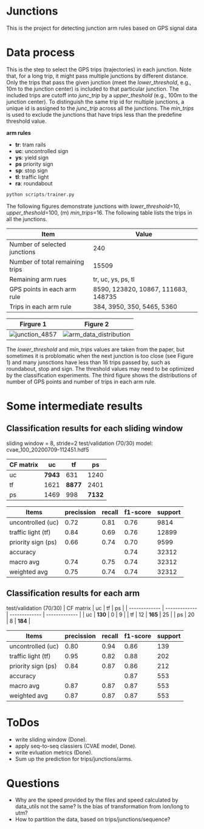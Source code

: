 # Junctions
This is the project for detecting junction arm rules based on GPS signal data 


# Data process
This is the step to select the GPS trips (trajectories) in each junction.
Note that, for a long trip, it might pass multiple junctions by different distance. Only the trips that pass the given junction (meet the *lower_threshold*, e.g., 10m to the junction center) is included to that particular junction. The included trips are cutoff into *junc_trip* by a *upper_theshold* (e.g., 100m to the junction center). 
To distinguish the same trip id for multiple junctions, a unique id is assigned to the *junc_trip* across all the junctions. The *min_trips* is used to exclude the junctions that have trips less than the predefine threshold value.

**arm rules**
- **tr**: tram rails
- **uc**: uncontrolled sign
- **ys**: yield sign
- **ps** priority sign
- **sp**: stop sign
- **tl**: traffic light
- **ra**: roundabout
 
``` python
python scripts/trainer.py
```

The following figures demonstrate junctions with *lower_threshold*=10, *upper_theshold*=100, (m) *min_trips*=16.
The following table lists the trips in all the junctions.

| Item  | Value |
| ------------- | ------------- |
| Number of selected junctions  | 240  |
| Number of total remaining trips  | 15509  |
| Remaining arm rues  | tr, uc, ys, ps, tl |
| GPS points in each arm rule | 8590, 123820, 10867, 111683, 148735 |
| Trips in each arm rule | 384, 3950, 350, 5465, 5360 |

Firgure 1            |  Figure 2
:-------------------------:|:-------------------------:
![junction_4857](https://github.com/haohao11/Junctions/blob/master/analysis/junctTrajs_4857_139.png) |  ![arm_data_distribution](https://github.com/haohao11/Junctions/blob/master/analysis/data_distribution.png)

The *lower_threshold* and *min_trips* values are taken from the paper, but sometimes it is problomatic when the next junction is too close (see Figure 1) and many junsctions have less than 16 trips passed by, such as roundabout, stop and sign. The threshold values may need to be optimized by the classification experiments. The third figure shows the distributions of number of GPS points and number of trips in each arm rule.

# Some intermediate results

## Classification results for each sliding window 
sliding window = 8, stride=2
test/validation (70/30)
model: cvae_100_20200709-112451.hdf5

| CF matrix  | uc | tf  | ps |
| ------------- | ------------- | ------------- | ------------- |
| uc | **7943** | 631 | 1240 |
| tf | 1621 | **8877** | 2401 |
| ps | 1469 | 998 | **7132** |

| Items  | precission | recall  | f1-score | support |
| ------------- | ------------- | ------------- | ------------- |------------- |
| uncontrolled (uc) | 0.72 | 0.81 | 0.76 | 9814 |
| traffic light (tf) | 0.84 | 0.69 | 0.76 | 12899 |
| priority sign (ps) | 0.66 | 0.74 | 0.70 | 9599 |
| accuracy |  |  | 0.74 | 32312 |
| macro avg | 0.74 | 0.75 | 0.74 | 32312 |
| weighted avg | 0.75 | 0.74 | 0.74 | 32312 |

## Classification results for each arm
test/validation (70/30)
| CF matrix  | uc | tf  | ps |
| ------------- | ------------- | ------------- | ------------- |
| uc | **130** | 0 | 9 |
| tf | 12 | **165** | 25 |
| ps | 20 | 8 | **184** |

| Items  | precission | recall  | f1-score | support |
| ------------- | ------------- | ------------- | ------------- |------------- |
| uncontrolled (uc) | 0.80 | 0.94 | 0.86 | 139 |
| traffic light (tf) | 0.95 | 0.82 | 0.88 | 202 |
| priority sign (ps) | 0.84 | 0.87 | 0.86 | 212 |
| accuracy |  |  | 0.87 | 553 |
| macro avg | 0.87 | 0.87 | 0.87 | 553 |
| weighted avg | 0.87 | 0.87 | 0.87 | 553 |


# ToDos
- write sliding window (Done).
- apply seq-to-seq classiers (CVAE model, Done).
- write evluation metrics (Done).
- Sum up the prediction for trips/junctions/arms.

# Questions
- Why are the speed provided by the files and speed calculated by data_utils not the same? Is the bias of transformation from lon/long to utm?
- How to partition the data, based on trips/junctions/sequence?


